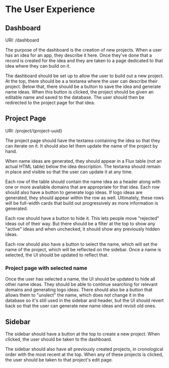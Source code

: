 # The User Experience

## Dashboard

URI: /dashboard

The purpose of the dashboard is the creation of new projects. When a user has an idea for an app, they describe it here. Once they've done that a record is created for the idea and they are taken to a page dedicated to that idea where they can build on it.

The dashboard should be set up to allow the user to build out a new project. At the top, there should be a a textarea where the user can describe their project. Below that, there should be a button to save the idea and generate name ideas. When this button is clicked, the project should be given an editable name and saved to the database. The user should then be redirected to the project page for that idea.


## Project Page

URI: /project/{project-uuid}

The project page should have the textarea containing the idea so that they can iterate on it. It should also let them update the name of the project by hand.

When name ideas are generated, they should appear in a Flux table (not an actual HTML table) below the idea description. The textarea should remain in place and visible so that the user can update it at any time. 

Each row of the table should contain the name idea as a header along with one or more available domains that are appropriate for that idea. Each row should also have a button to generate logo ideas. If logo ideas are generated, they should appear within the row as well. Ultimately, these rows will be full-width cards that build out progressively as more information is generated.

Each row should have a button to hide it. This lets people move "rejected" ideas out of their way. But there should be a filter at the top to show any "active" ideas and when unchecked, it should show any previously hidden ideas.

Each row should also have a button to select the name, which will set the name of the project, which will be reflected on the sidebar. Once a name is selected, the UI should be updated to reflect that.

### Project page with selected name

Once the user has selected a name, the UI should be updated to hide all other name ideas. They should be able to continue searching for relevant domains and generating logo ideas. There should also be a button that allows them to "unslect" the name, which does not change it in the database so it's still used in the sidebar and header, but the UI should revert back so that the user can generate new name ideas and revisit old ones.

## Sidebar

The sidebar should have a button at the top to create a new project. When clicked, the user should be taken to the dashboard.

The sidebar should also have all previously created projects, in cronological order with the most recent at the top. When any of these projects is clicked, the user should be taken to that project's edit page.
